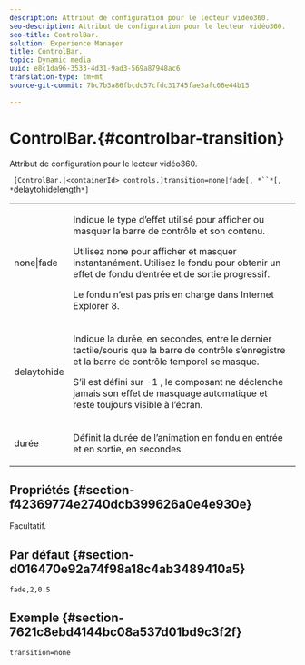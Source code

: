 ```yaml
---
description: Attribut de configuration pour le lecteur vidéo360.
seo-description: Attribut de configuration pour le lecteur vidéo360.
seo-title: ControlBar.
solution: Experience Manager
title: ControlBar.
topic: Dynamic media
uuid: e8c1da96-3533-4d31-9ad3-569a87948ac6
translation-type: tm+mt
source-git-commit: 7bc7b3a86fbcdc57cfdc31745fae3afc06e44b15

---
```



# ControlBar.{#controlbar-transition}

Attribut de configuration pour le lecteur vidéo360.

` [ControlBar.|<containerId>_controls.]transition=none|fade[, *``*[, *`delaytohidelength`*]`

<table id="table_C616483932C2482CA9794DDD7313FD7C"> 
 <tbody> 
  <tr> 
   <td colname="col1"> <p> <span class="codeph"> none|fade</span> </p> </td> 
   <td colname="col2"> <p> Indique le type d’effet utilisé pour afficher ou masquer la barre de contrôle et son contenu. </p> <p>Utilisez <span class="codeph"> none</span> pour afficher et masquer instantanément. Utilisez le <span class="codeph"> fondu</span> pour obtenir un effet de fondu d’entrée et de sortie progressif. </p> <p>Le fondu n’est pas pris en charge dans Internet Explorer 8. </p> </td> 
  </tr> 
  <tr> 
   <td colname="col1"> <p> <span class="codeph"> <span class="varname"> delaytohide</span></span> </p> </td> 
   <td colname="col2"> <p>Indique la durée, en secondes, entre le dernier tactile/souris  que la barre de contrôle s’enregistre et la barre de contrôle temporel se masque. </p> <p> S’il est défini sur <span class="codeph"> -1</span> , le composant ne déclenche jamais son effet de masquage automatique et reste toujours visible à l’écran. </p> </td> 
  </tr> 
  <tr> 
   <td colname="col1"> <p> <span class="codeph"> <span class="varname"> durée</span></span> </p> </td> 
   <td colname="col2"> <p>Définit la durée de l’animation en fondu en entrée et en sortie, en secondes. </p> </td> 
  </tr> 
 </tbody> 
</table>

## Propriétés {#section-f42369774e2740dcb399626a0e4e930e}

Facultatif.

## Par défaut {#section-d016470e92a74f98a18c4ab3489410a5}

`fade,2,0.5`

## Exemple {#section-7621c8ebd4144bc08a537d01bd9c3f2f}

```
transition=none
```

